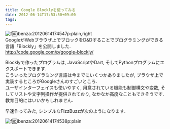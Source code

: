 ```yaml
---
title: Google Blocklyを使ってみる
date: 2012-06-14T17:53:50+09:00
tags: 
---
```


![f:id:ibenza:20120614174547p:plain,right](/2012/06/14/20120614174547.png)  
GoogleがWebブラウザ上でブロックをD&Dすることでプログラミングができる言語「Blockly」を公開しました\.  
[http://code\.google\.com/p/google\-blockly/](http://code.google.com/p/google-blockly/)

Blocklyで作ったプログラムは, JavaScriptやDart, そしてPythonプログラムにエクスポートできます\.  
こういったプログラミング言語は今までにいくつかありましたが, ブラウザ上で実装するところがGoogleさんのすごいところ\.  
ユーザインターフェイスも使いやすく, 用意されている機能も制御構文や変数, そしてリストや文字列操作が提供されており, なかなか高度なこともできそうです\.  
教育目的にはいいかもしれません\.

早速作ってみた, シンプルなFizzBuzzが次のようになります\.

![f:id:ibenza:20120614174538p:plain](/2012/06/14/20120614174538.png)

